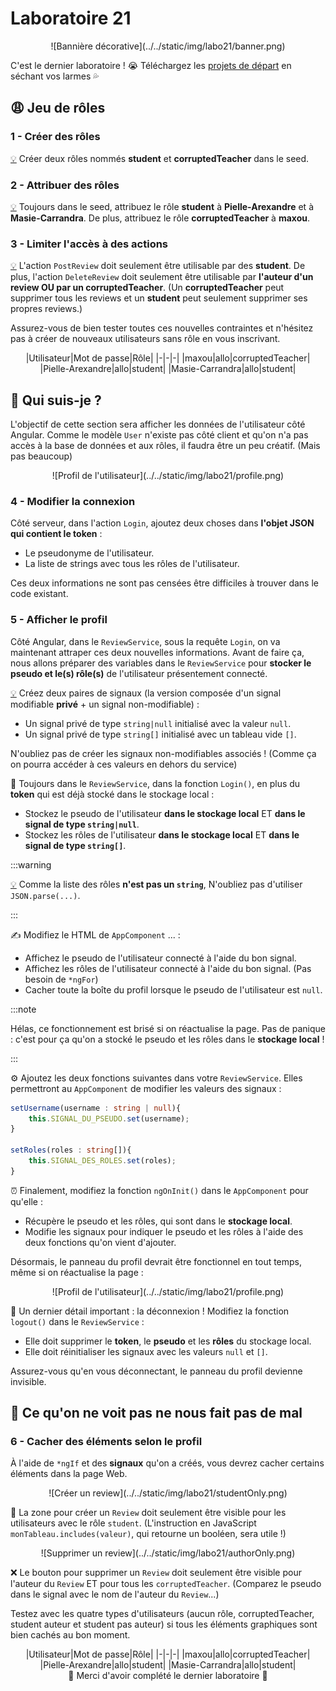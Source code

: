 # Laboratoire 21

<center>![Bannière décorative](../../static/img/labo21/banner.png)</center>

C'est le dernier laboratoire ! 😭 Téléchargez les [projets de départ](../../static/files/labo21.zip) en séchant vos larmes 💦

## 😩 Jeu de rôles

### 1 - Créer des rôles

[💡](/cours/rencontre11.1#-créer-un-rôle) Créer deux rôles nommés **student** et **corruptedTeacher** dans le seed.

### 2 - Attribuer des rôles

[💡](/cours/rencontre11.1#-créer-un-rôle) Toujours dans le seed, attribuez le rôle **student** à **Pielle-Arexandre** et à **Masie-Carrandra**.
De plus, attribuez le rôle **corruptedTeacher** à **maxou**.

### 3 - Limiter l'accès à des actions

[💡](/cours/rencontre11.1#-limiter-laccès-aux-actions) L'action `PostReview` doit seulement être utilisable par des **student**. De plus, l'action `DeleteReview` doit seulement être utilisable par **l'auteur d'un review OU par un corruptedTeacher**. (Un **corruptedTeacher** peut supprimer tous les reviews et un **student** peut seulement supprimer ses propres reviews.)

Assurez-vous de bien tester toutes ces nouvelles contraintes et n'hésitez pas à créer de nouveaux utilisateurs sans rôle en vous inscrivant.

<center>
|Utilisateur|Mot de passe|Rôle|
|-|-|-|
|maxou|allo|corruptedTeacher|
|Pielle-Arexandre|allo|student|
|Masie-Carrandra|allo|student|
</center>

## 📜 Qui suis-je ?

L'objectif de cette section sera afficher les données de l'utilisateur côté Angular. Comme le modèle `User` n'existe pas côté client et qu'on n'a pas accès à la base de données et aux rôles, il faudra être un peu créatif. (Mais pas beaucoup)

<center>![Profil de l'utilisateur](../../static/img/labo21/profile.png)</center>

### 4 - Modifier la connexion

Côté serveur, dans l'action `Login`, ajoutez deux choses dans **l'objet JSON qui contient le token** :

* Le pseudonyme de l'utilisateur.
* La liste de strings avec tous les rôles de l'utilisateur.

Ces deux informations ne sont pas censées être difficiles à trouver dans le code existant.

### 5 - Afficher le profil

Côté Angular, dans le `ReviewService`, sous la requête `Login`, on va maintenant attraper ces deux nouvelles informations. Avant de faire ça, nous allons préparer des variables dans le `ReviewService` pour **stocker le pseudo et le(s) rôle(s)** de l'utilisateur présentement connecté.

[💡](/cours/rencontre11.1#-signal-pour-plusieurs-composants) Créez deux paires de signaux (la version composée d'un signal modifiable **privé** + un signal non-modifiable) :

* Un signal privé de type `string|null` initialisé avec la valeur `null`.
* Un signal privé de type `string[]` initialisé avec un tableau vide `[]`.

N'oubliez pas de créer les signaux non-modifiables associés ! (Comme ça on pourra accéder à ces valeurs en dehors du service)

💾 Toujours dans le `ReviewService`, dans la fonction `Login()`, en plus du **token** qui est déjà stocké dans le stockage local :

* Stockez le pseudo de l'utilisateur **dans le stockage local** ET **dans le signal de type `string|null`**.
* Stockez les rôles de l'utilisateur **dans le stockage local** ET **dans le signal de type `string[]`**.

:::warning

[💡](/cours/rencontre4.1#-sauvegarder-une-donnée-dun-autre-type-que-string) Comme la liste des rôles **n'est pas un `string`**, N'oubliez pas d'utiliser `JSON.parse(...)`.

:::

✍ Modifiez le HTML de `AppComponent` ... :

* Affichez le pseudo de l'utilisateur connecté à l'aide du bon signal.
* Affichez les rôles de l'utilisateur connecté à l'aide du bon signal. (Pas besoin de `*ngFor`)
* Cacher toute la boîte du profil lorsque le pseudo de l'utilisateur est `null`.

:::note

Hélas, ce fonctionnement est brisé si on réactualise la page. Pas de panique : c'est pour ça qu'on a stocké le pseudo et les rôles dans le **stockage local** !

:::

⚙ Ajoutez les deux fonctions suivantes dans votre `ReviewService`. Elles permettront au `AppComponent` de modifier les valeurs des signaux :

```ts showLineNumbers
setUsername(username : string | null){
    this.SIGNAL_DU_PSEUDO.set(username);
}

setRoles(roles : string[]){
    this.SIGNAL_DES_ROLES.set(roles);
}
```

⏰ Finalement, modifiez la fonction `ngOnInit()` dans le `AppComponent` pour qu'elle :

* Récupère le pseudo et les rôles, qui sont dans le **stockage local**.
* Modifie les signaux pour indiquer le pseudo et les rôles à l'aide des deux fonctions qu'on vient d'ajouter.

Désormais, le panneau du profil devrait être fonctionnel en tout temps, même si on réactualise la page : 

<center>![Profil de l'utilisateur](../../static/img/labo21/profile.png)</center>

🔌 Un dernier détail important : la déconnexion ! Modifiez la fonction `logout()` dans le `ReviewService` :

* Elle doit supprimer le **token**, le **pseudo** et les **rôles** du stockage local.
* Elle doit réinitialiser les signaux avec les valeurs `null` et `[]`.

Assurez-vous qu'en vous déconnectant, le panneau du profil devienne invisible.

## 👀 Ce qu'on ne voit pas ne nous fait pas de mal

### 6 - Cacher des éléments selon le profil

À l'aide de `*ngIf` et des **signaux** qu'on a créés, vous devrez cacher certains éléments dans la page Web.

<center>![Créer un review](../../static/img/labo21/studentOnly.png)</center>

📝 La zone pour créer un `Review` doit seulement être visible pour les utilisateurs avec le rôle `student`. (L'instruction en JavaScript `monTableau.includes(valeur)`, qui retourne un booléen, sera utile !)

<center>![Supprimer un review](../../static/img/labo21/authorOnly.png)</center>

❌ Le bouton pour supprimer un `Review` doit seulement être visible pour l'auteur du `Review` ET pour tous les `corruptedTeacher`. (Comparez le pseudo dans le signal avec le nom de l'auteur du `Review`...)

Testez avec les quatre types d'utilisateurs (aucun rôle, corruptedTeacher, student auteur et student pas auteur) si tous les éléments graphiques sont bien cachés au bon moment.

<center>
|Utilisateur|Mot de passe|Rôle|
|-|-|-|
|maxou|allo|corruptedTeacher|
|Pielle-Arexandre|allo|student|
|Masie-Carrandra|allo|student|
</center>

<center>👄 Merci d'avoir complété le dernier laboratoire 👄</center>